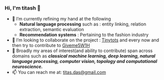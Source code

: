 ### Hi, I'm titash 👋

- 🔭 I’m currently refining my hand at the following
  * **Natural language processing** such as : entity linking, relation extraction, semantic evaluation
  * **Recommendation systems** : Pertaining to the fashion industry
- 👯 I’m looking to collaborate on the project :  [Tinytots](https://github.com/TitasDas/Tinytots) and every now and then try to contribute to [Giveme5W1H](https://github.com/fhamborg/Giveme5W1H)
- 🌱 Broadly my areas of interest(and ability to contribute) span across domains such as ***classical machine learning, deep learning, natural language processing, computer vision, topology and computational neuroscience.***
- 📫 You can reach me at: titas.das@gmail.com  


<!--
**TitasDas/TitasDas** is a ✨ _special_ ✨ repository because its `README.md` (this file) appears on your GitHub profile.

Here are some ideas to get you started:

- 🔭 I’m currently working on ...
- 🌱 I’m currently learning ...
- 👯 I’m looking to collaborate on ...
- 🤔 I’m looking for help with ...
- 💬 Ask me about ...
- 📫 How to reach me: ...
- 😄 Pronouns: ...
- ⚡ Fun fact: ...
-->
